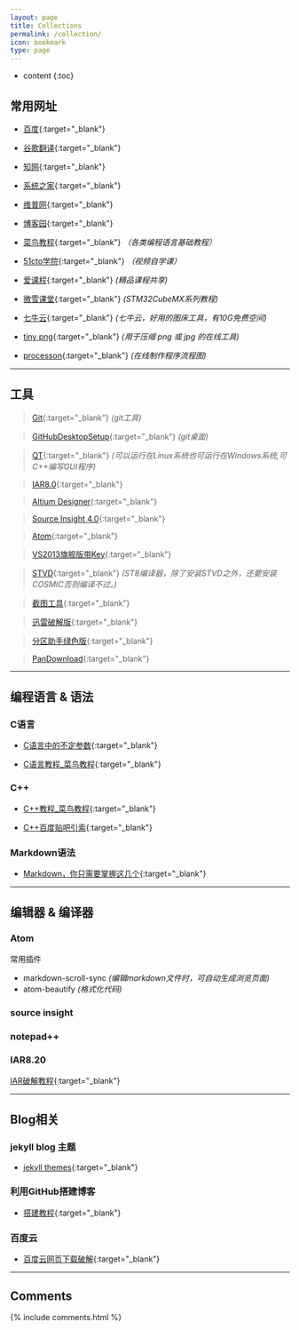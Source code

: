 ```yaml
---
layout: page
title: Collections
permalink: /collection/
icon: bookmark
type: page
---
```


* content
{:toc}

## 常用网址

- [百度](https://www.baidu.com/){:target="_blank"}

- [谷歌翻译](https://translate.google.cn/){:target="_blank"}

- [知网](http://www.cnki.net/){:target="_blank"}

- [系统之家](http://www.xitongzhijia.net/){:target="_blank"}

- [维普网](http://www.cqvip.com/){:target="_blank"}

- [博客园](http://www.cnblogs.com/){:target="_blank"}

- [菜鸟教程](http://www.runoob.com/){:target="_blank"}	*（各类编程语言基础教程）*

- [51cto学院](http://edu.51cto.com/){:target="_blank"}	*（视频自学课）*

- [爱课程](http://www.icourses.cn/home/){:target="_blank"}  *(精品课程共享)*

- [微雪课堂](http://www.waveshare.net/study/portal.php?mod=list&catid=40){:target="_blank"}   *(STM32CubeMX系列教程)*

- [七牛云](https://portal.qiniu.com/bucket/image/resource){:target="_blank"}	*(七牛云，好用的图床工具，有10G免费空间)*

- [tiny png](https://tinypng.com/){:target="_blank"}	*(用于压缩 png 或 jpg 的在线工具)*

- [processon](https://www.processon.com/){:target="_blank"}		*(在线制作程序流程图)*

---

## 工具

> [Git](https://pan.baidu.com/s/1jIl9xAI){:target="_blank"}	*(git工具)*

> [GitHubDesktopSetup](http://pan.baidu.com/s/1slFhyo9){:target="_blank"}	*(git桌面)*

> [QT](https://pan.baidu.com/s/1i5wuEw9){:target="_blank"}	*(可以运行在Linux系统也可运行在Windows系统,可C++编写GUI程序)*

> [IAR8.0](http://pan.baidu.com/s/1i5oZpY1){:target="_blank"}

> [Altium Designer](https://pan.baidu.com/s/1mj2Urzi){:target="_blank"}

> [Source Insight 4.0](http://pan.baidu.com/s/1miaaawS){:target="_blank"}

> [Atom](http://pan.baidu.com/s/1bo3jPBx){:target="_blank"}

> [VS2013旗舰版带Key](https://pan.baidu.com/s/1c2CJSOC){:target="_blank"}

> [STVD](http://pan.baidu.com/s/1i5aMn2X){:target="_blank"}	  *(ST8编译器，除了安装STVD之外，还要安装COSMIC否则编译不过。)*

> [截图工具](http://pan.baidu.com/s/1i4OAOM5){:target="_blank"}

> [迅雷破解版](http://pan.baidu.com/s/1c2jKoqW){:target="_blank"}

> [分区助手绿色版](http://pan.baidu.com/s/1i5pIUyh){:target="_blank"}

> [PanDownload](https://pan.baidu.com/s/1c2wG0CC){:target="_blank"}


---

## 编程语言 & 语法

### C语言

* [C语言中的不定参数](http://kmplayer.iteye.com/blog/842715){:target="_blank"}

* [C语言教程_菜鸟教程](http://www.runoob.com/cprogramming/c-tutorial.html){:target="_blank"}


### C++

* [C++教程_菜鸟教程](http://www.runoob.com/cplusplus/cpp-tutorial.html){:target="_blank"}

* [C++百度贴吧引索](http://tieba.github.io/cpp/){:target="_blank"}

### Markdown语法

* [Markdown，你只需要掌握这几个](http://www.cnblogs.com/crazyant007/p/4220066.html){:target="_blank"}

---

## 编辑器 & 编译器

### Atom
常用插件 <br/>
- markdown-scroll-sync *(编辑markdown文件时，可自动生成浏览页面)* <br/>
- atom-beautify *(格式化代码)* <br/>

### source insight

### notepad++

### IAR8.20

[IAR破解教程](http://blog.csdn.net/qq_36955622/article/details/71146620){:target="_blank"}

---

## Blog相关

### jekyll blog 主题

* [jekyll themes](http://jekyllthemes.org/){:target="_blank"}

### 利用GitHub搭建博客

* [搭建教程](http://www.cnfeat.com/blog/2014/05/11/how-to-build-a-blog/){:target="_blank"}

### 百度云


* [百度云网页下载破解](http://www.jianshu.com/p/e7d55ca9b6d1){:target="_blank"}


---

## Comments

{% include comments.html %}
